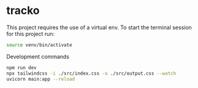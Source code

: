# tracko

This project requires the use of a virtual env.
To start the terminal session for this project run:

```bash
source venv/bin/activate
```

Development commands

```bash
npm run dev
npx tailwindcss -i ./src/index.css -o ./src/output.css --watch
uvicorn main:app --reload
```
